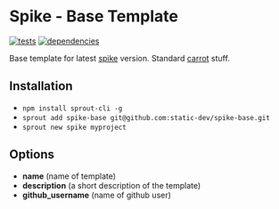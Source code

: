 # Spike - Base Template

[![tests](http://img.shields.io/travis/static-dev/spike-base/master.svg?style=flat)](https://travis-ci.org/spike-base/spike-base)  [![dependencies](http://david-dm.org/static-dev/spike-base.svg?path=root)](https://david-dm.org/static-dev/spike-base?path=root)

Base template for latest [spike](https://github.com/static-dev/spike) version. Standard [carrot](https://github.com/carrot) stuff.

## Installation

- `npm install sprout-cli -g`
- `sprout add spike-base git@github.com:static-dev/spike-base.git`
- `sprout new spike myproject`

## Options

- **name** (name of template)
- **description** (a short description of the template)
- **github_username** (name of github user)
